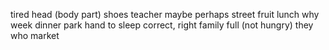 tired
head (body part)
shoes
teacher
maybe
perhaps
street
fruit
lunch
why
week
dinner
park
hand
to sleep
correct, right
family
full (not hungry)
they
who
market
